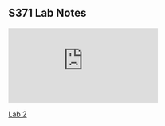## S371 Lab Notes


<embed src="https://github.com/katyalex/katyalex.github.io/blob/main/S371_Lab1.pdf" type="application/pdf" /> 

<a href="Lab-2.html" target="_blank" title="Lab 2">Lab 2</a>
